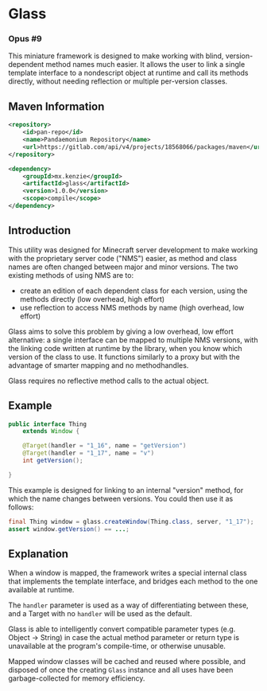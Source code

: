 Glass
=====

### Opus #9

This miniature framework is designed to make working with blind, version-dependent method names much easier.
It allows the user to link a single template interface to a nondescript object at runtime and call its methods directly, without needing reflection or multiple per-version classes.


## Maven Information
```xml
<repository>
    <id>pan-repo</id>
    <name>Pandaemonium Repository</name>
    <url>https://gitlab.com/api/v4/projects/18568066/packages/maven</url>
</repository>
``` 

```xml
<dependency>
    <groupId>mx.kenzie</groupId>
    <artifactId>glass</artifactId>
    <version>1.0.0</version>
    <scope>compile</scope>
</dependency>
```

## Introduction

This utility was designed for Minecraft server development to make working with the proprietary server code ("NMS") easier, as method and class names are often changed between major and minor versions.
The two existing methods of using NMS are to:
- create an edition of each dependent class for each version, using the methods directly (low overhead, high effort)
- use reflection to access NMS methods by name (high overhead, low effort)

Glass aims to solve this problem by giving a low overhead, low effort alternative: a single interface can be mapped to multiple NMS versions, with the linking code written at runtime by the library, when you know which version of the class to use.
It functions similarly to a proxy but with the advantage of smarter mapping and no methodhandles.

Glass requires no reflective method calls to the actual object.

## Example

```java
public interface Thing
    extends Window {

    @Target(handler = "1_16", name = "getVersion")
    @Target(handler = "1_17", name = "v")
    int getVersion();

}
```

This example is designed for linking to an internal "version" method, for which the name changes between versions.
You could then use it as follows:
```java
final Thing window = glass.createWindow(Thing.class, server, "1_17");
assert window.getVersion() == ...;
```

## Explanation

When a window is mapped, the framework writes a special internal class that implements the template interface, and bridges each method to the one available at runtime.

The `handler` parameter is used as a way of differentiating between these, and a Target with no `handler` will be used as the default.

Glass is able to intelligently convert compatible parameter types (e.g. Object -> String) in case the actual method parameter or return type is unavailable at the program's compile-time, or otherwise unusable.

Mapped window classes will be cached and reused where possible, and disposed of once the creating `Glass` instance and all uses have been garbage-collected for memory efficiency.
